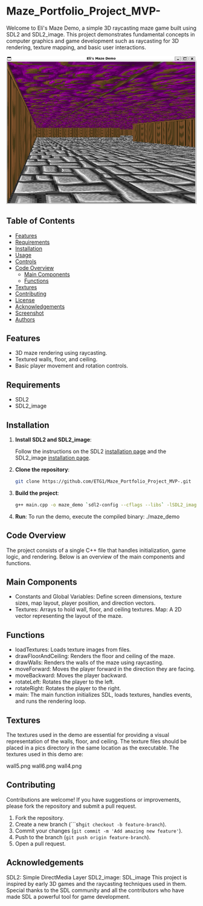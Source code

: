 # Maze_Portfolio_Project_MVP-
Welcome to Eli's Maze Demo, a simple 3D raycasting maze game built using SDL2 and SDL2_image. This project demonstrates fundamental concepts in computer graphics and game development such as raycasting for 3D rendering, texture mapping, and basic user interactions.

![Screenshot](pics/mazedemo2.png)

## Table of Contents
- [Features](#features)
- [Requirements](#requirements)
- [Installation](#installation)
- [Usage](#usage)
- [Controls](#controls)
- [Code Overview](#code-overview)
  - [Main Components](#main-components)
  - [Functions](#functions)
- [Textures](#textures)
- [Contributing](#contributing)
- [License](#license)
- [Acknowledgements](#acknowledgements)
- [Screenshot](#screenshot)
- [Authors](#authors)

## Features
- 3D maze rendering using raycasting.
- Textured walls, floor, and ceiling.
- Basic player movement and rotation controls.

## Requirements
- SDL2
- SDL2_image

## Installation
1. **Install SDL2 and SDL2_image**:

   Follow the instructions on the SDL2 [installation page](https://wiki.libsdl.org/Installation) and the SDL2_image [installation page](https://www.libsdl.org/projects/SDL_image/).

2. **Clone the repository**:

   ```sh
   git clone https://github.com/ETG1/Maze_Portfolio_Project_MVP-.git

3. **Build the project**:

   ```sh
   g++ main.cpp -o maze_demo `sdl2-config --cflags --libs` -lSDL2_image

4. **Run**:
To run the demo, execute the compiled binary:
   ./maze_demo

## Code Overview
The project consists of a single C++ file that handles initialization, game logic, and rendering. Below is an overview of the main components and functions.

## Main Components
- Constants and Global Variables: Define screen dimensions, texture sizes, map layout, player position, and direction vectors.
- Textures: Arrays to hold wall, floor, and ceiling textures.
Map: A 2D vector representing the layout of the maze.

## Functions
- loadTextures: Loads texture images from files.
- drawFloorAndCeiling: Renders the floor and ceiling of the maze.
- drawWalls: Renders the walls of the maze using raycasting.
- moveForward: Moves the player forward in the direction they are facing.
- moveBackward: Moves the player backward.
- rotateLeft: Rotates the player to the left.
- rotateRight: Rotates the player to the right.
- main: The main function initializes SDL, loads textures, handles events, and runs the rendering loop.

## Textures
The textures used in the demo are essential for providing a visual representation of the walls, floor, and ceiling. The texture files should be placed in a pics directory in the same location as the executable. The textures used in this demo are:

wall5.png
wall6.png
wall4.png

## Contributing
Contributions are welcome! If you have suggestions or improvements, please fork the repository and submit a pull request.

1. Fork the repository.
2. Create a new branch (```sh`git checkout -b feature-branch`).
3. Commit your changes (`git commit -m 'Add amazing new feature'`).
4. Push to the branch (`git push origin feature-branch`).
5. Open a pull request.

## Acknowledgements
SDL2: Simple DirectMedia Layer
SDL2_image: SDL_image
This project is inspired by early 3D games and the raycasting techniques used in them. Special thanks to the SDL community and all the contributors who have made SDL a powerful tool for game development.
